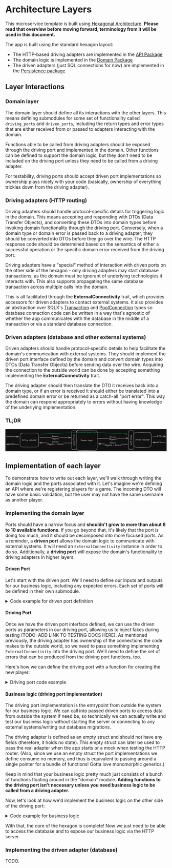 # Architecture Layers

This microservice template is built using [Hexagonal Architecture](https://medium.com/ssense-tech/hexagonal-architecture-there-are-always-two-sides-to-every-story-bc0780ed7d9c).
**Please read that overview before moving forward, terminology from it will be used in this document.**

The app is built using the standard hexagon layout:
* The HTTP-based driving adapters are implemented in the [API Package](../src/api/mod.rs)
* The domain logic is implemented in the [Domain Package](../src/domain/mod.rs)
* The driven adapters (just SQL connections for now) are implemented in the [Persistence package](../src/persistence/mod.rs)

## Layer Interactions

### Domain layer
The domain layer should define all its interactions with the other layers. This means defining submodules for some set of
functionality called `driving_ports` and `driven_ports`, including the return types and error types that are either received
from or passed to adapters interacting with the domain.

Functions able to be called from driving adapters should be exposed through the driving port and implemented in the 
domain. Other functions can be defined to support the domain logic, but they don't need to be included on the driving port
unless they need to be called from a driving adapter.

For testability, driving ports should accept driven port implementations so ownership plays nicely with your code (basically,
ownership of everything trickles down from the driving adapter).

### Driving adapters (HTTP routing)
Driving adapters should handle protocol-specific details for triggering logic in the domain. This means accepting and responding
with DTOs (Data Transfer Objects), and converting these DTOs into domain types before invoking domain functionality through
the driving port. Conversely, when a domain type or domain error is passed back to a driving adapter, they should be converted
into DTOs before they go over the wire. The HTTP response code should be determined based on the semantics of either a successful
operation or the specific domain error received from the driving port.

Driving adapters have a "special" method of interaction with driven ports on the other side of the hexagon - only driving
adapters may start database transactions, as the domain must be ignorant of underlying technologies it interacts with.
This also supports propagating the same database transaction across multiple calls into the domain. 

This is all facilitated through the **ExternalConnectivity** trait, which provides accessors for driven adapters to contact 
external systems. It also provides an abstraction over SQLX's [Transaction](https://docs.rs/sqlx/latest/sqlx/struct.Transaction.html) 
and [PoolConnection](https://docs.rs/sqlx/latest/sqlx/pool/struct.PoolConnection.html) types so database
connection code can be written in a way that's agnostic of whether the app communicates with the database in the middle 
of a transaction or via a standard database connection.

### Driven adapters (database and other external systems)
Driven adapters should handle protocol-specific details to help facilitate the domain's communication with external systems.
They should implement the driven port interface defined by the domain and convert domain types into DTOs (Data Transfer Objects)
before sending data over the wire. Acquiring the connection to the outside world can be done by accepting something implementing
the **ExternalConnectivity** trait.

The driving adapter should then translate the DTO it receives back into a domain type, or if an error is received it should
either be translated into a predefined domain error or be returned as a catch-all "port error". This way the domain
can respond appropriately to errors without having knowledge of the underlying implementation.

### TL;DR

![A diagram depicting the interaction between layers of the application as described in previous paragraphs.](img/hexagonal_arch_diagram.png "Too Long - Didn't Read Diagram")

## Implementation of each layer

To demonstrate how to write out each layer, we'll walk through writing the domain logic and the ports associated with
it. Let's imagine we're defining an API where we're registering players for a game. The incoming DTO will have some
basic validation, but the user may not have the same username as another player.

### Implementing the domain layer

Ports should have a narrow focus and **shouldn't grow to more than about 8 to 10 available functions**. If you go beyond that,
it's likely that the port is doing too much, and it should be decomposed into more focused ports. As a reminder, a **driven port**
allows the domain logic to communicate with external systems. It will need an `ExternalConnectivity` instance in order to do so.
Additionally, a **driving port** will expose the domain's functionality to driving adapters in higher layers.

#### Driven Port

Let's start with the driven port. We'll need to define our inputs and outputs for our business logic, including any
expected errors. Each set of ports will be defined in their own submodule.

<details>
<summary>Code example for driven port definition</summary>

```rust
// Pretend this file is domain/player.rs

// Domain objects are defined at the module level
// Structs containing data for specific operations should be defined
// separately from structs that contain a full set of data.
pub struct PlayerCreate {
    username: String,
    full_name: String,
}

// This struct can be consumed later, but contains all
// pertinent information about a player
pub struct Player {
    id: i32,
    username: String,
    full_name: String,
    level: i32,
    in_good_standing: bool,
}

// All driven port traits are defined in this submodule
pub mod driven_ports {
    use super::*;

    // Making trait implementations require the Sync trait makes
    // tons of ownership errors go away
    // PlayerDetector detects the presence of users
    pub trait PlayerDetector: Sync {
        // If the only expected error is a port error, just return anyhow::Error in your result. It can be refactored
        // later if need be.
        async fn player_with_username_exists(
            &self,
            username: &str,
            ext_cxn: &mut impl ExternalConnectivity,
        ) -> Result<bool, anyhow::Error>;
    }

    // PlayerWriter writes new player data to an external system
    pub trait PlayerWriter: Sync {
        // order of parameters is:
        // 1. Necessary data
        // 2. External connectivity implementation
        async fn new_player(
            &self,
            creation_data: &PlayerCreate,
            ext_cxn: &mut impl ExternalConnectivity,
        ) -> Result<i32, anyhow::Error>;
    }

    // Here's another example of a driven port
    // PlayerReader retrieves player data
    pub trait PlayerReader: Sync {
        async fn all_players(&self, ext_cxn: &mut impl ExternalConnectivity) -> Result<Vec<Player>, anyhow::Error>;
        async fn player_by_username(&self, username: &str, ext_cxn: &mut impl ExternalConnectivity) -> Result<Option<Player>, anyhow::Error>;
    }
}
```
</details>

#### Driving Port

Once we have the driven port interface defined, we can use the driven ports as parameters in our driving port, allowing us
to inject fakes during testing (TODO: ADD LINK TO TESTING DOCS HERE). As mentioned previously, the driving adapter has ownership
of the connections the code makes to the outside world, so we need to pass something implementing `ExternalConnectivity` into
the driving port. We'll need to define the set of errors that can be produced from the driving port functions, too.

Here's how we can define the driving port with a function for creating the new player:

<details>
<summary>Driving port code example</summary>

```rust
// This is in another section of domain/player.rs

// We'll define a module to group the driving port definition here
pub mod driving_ports {
    use super::*;
    use thiserror::Error;
    
    // Now that we have specific error cases we want to call out, we should define
    // an error specific to player creation. You may share these domain errors across multiple
    // functions, or compose re-usable error data structures across multiple error enums
    // to make your error definitions DRY (don't repeat yourself).
    
    // We'll use the "thiserror" crate to make the error variants display human-readable
    // error messages if need be.
    #[derive(Debug, Error)]
    pub enum PlayerCreateError {
        // Because we can only validate if the username was taken by hitting the database,
        // we have to check username usage as part of the business logic
        #[error("The given username was already taken")]
        UsernameTaken,
        
        // "Transparent" makes this error variant just display the error message from the wrapped error
        // "From" on the inner error adds an implementation of From<anyhow::Error> for PlayerCreateError
        //
        // Port errors encapsulate any other error that gets returned other than the ones we expect. These
        // might be database-specific errors or connectivity errors.
        #[transparent]
        PortError(#[from] anyhow::Error),
    }
    
    // This trait is what the driving adapter will invoke to trigger the business logic
    // we write in this file
    pub trait PlayerPort {
        // The conventional order of parameters in driving port functions is:
        //   1. Actual imports
        //   2. The external connections implementation to pass to lower layers
        //   3. The driven port implementations, so this function can invoke them without the implementation
        //        needing to own instances of the trait implementations or access them through Arcs
        //
        // Passing the driven ports this way will also allow callers to know exactly what kinds of operations a piece
        // of business logic intends to invoke.
        async fn new_player(
            &self,
            player_create: &PlayerCreate, 
            ext_cxn: &mut impl ExternalConnectivity, 
            p_detect: &impl driven_ports::PlayerDetector, 
            p_write: &impl driven_ports::PlayerWriter
        ) -> Result<i32, PlayerCreateError>; // The driven port function will just return the ID of the new player or our error set
    }
}
```
</details>

#### Business logic (driving port implementation)

The driving port implementation is the entrypoint from outside the system for our business logic. We can call into passed 
driven ports to access data from outside the system if need be, so technically we can actually write and test our business 
logic without starting the server or connecting to any external systems/writing out database migrations.

The driving adapter is defined as an empty struct and should not have any fields (therefore, it holds no state). This empty
struct can later be used to pass the real adapter when the app starts or a mock when testing the HTTP router. (Also, since
we use an empty struct the port implementations we define consume no memory, and thus is equivalent to passing around a single
pointer for a bundle of functions! Gotta love monomorphic generics.)

Keep in mind that your business logic pretty much just consists of a bunch of functions floating around in the "domain"
module. **Adding functions to the driving port isn't necessary unless you need business logic to be called from a driving adapter.**

Now, let's look at how we'd implement the business logic on the other side of the driving port:

<details>
<summary>Code example for business logic</summary>

```rust
// This example would also be part of domain/player.rs

// We define the other end of the driving port as an empty struct.
// This will let us swap out the real implementation in tests.
pub struct PlayerService;

// Here's our impl block for the driving port logic
impl driving_ports::PlayerPort for PlayerService {
    
    // And now we can implement the logic for creating the new player
    async fn new_player(
        &self,
        player_create: &PlayerCreate,
        ext_cxn: &mut impl ExternalConnectivity,
        p_detect: &impl driven_ports::PlayerDetector,
        p_write: &impl driven_ports::PlayerWriter,
    ) -> Result<i32, driving_ports::PlayerCreateError> {
        // We can just use the logger here to say what it is we're doing
        info!("Attempting to create a new user with the username {}.", player_create.username);
        
        // First, we need to check for our error condition - is the username taken?
        //
        // In order to re-use our borrowed external connectivity implementation, we'll need to re-borrow the reference
        // to pass it into driven ports (this creates a new mutable reference to the data pointed to by our mutable reference
        // and doesn't violate any ownership rules. In Rust, & is Copy while &mut is not. That's what the "&mut *" is.)
        let username_taken = p_detect.player_with_username_exists(&player_create.username, &mut *ext_cxn)
            .await
            // Since we have an anyhow::Error here, we'll add some context on what we were doing for debuggability.
            // Then we've got the good ole question mark operator to auto-handle our PortError case.
            //
            // Remember how we have From<anyhow::Error> implemented on PlayerCreateError? The question mark will auto-transform
            // the anyhow::Error into a PlayerCreateError::PortError due to that implementation.
            .context("checking username existence during player creation")?;
        
        // Now return the expected error, if need be.
        if username_taken {
            warn!("Oops, the username {} was already taken.", player_create.username);
            
            return Err(driving_ports::PlayerCreateError::UsernameTaken);
        }
        
        // Our check is passed! Let's create the new player.
        Ok(p_write.new_player(player_create, &mut *ext_cxn).await?)
    }
}
```
</details>

With that, the core of the hexagon is complete! Now we just need to be able to access the database and to expose our
business logic via the HTTP server.

### Implementing the driven adapter (database)

TODO.